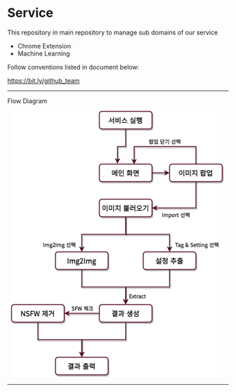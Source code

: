 # Service

This repository in main repository to manage sub domains of our service
- Chrome Extension
- Machine Learning

Follow conventions listed in document below:

https://bit.ly/github_team

---

Flow Diagram

<p align="center">
  <img src="./imgs/flow.png"/></a>&nbsp
</p>

---
